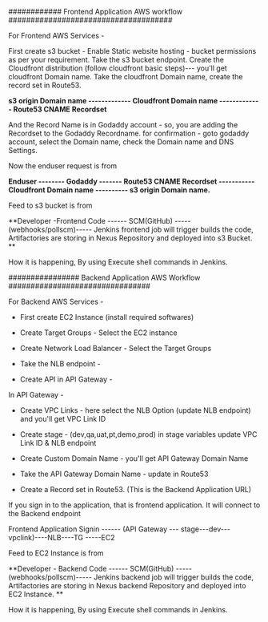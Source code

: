 ############ Frontend Application AWS workflow #####################################

For Frontend AWS Services -

First create s3 bucket - Enable Static website hosting - bucket permissions as per your requirement.
Take the s3 bucket endpoint. 
Create the Cloudfront distribution (follow cloudfront basic steps)--- you'll get cloudfront Domain name.
Take the cloudfront Domain name, create the record set in Route53.

**s3 origin Domain name ------------- Cloudfront Domain name ------------- Route53 CNAME Recordset**

And the Record Name is in Godaddy account - so, you are adding the Recordset to the Godaddy Recordname. for confirmation - goto godaddy account, select the Domain name, check the Domain name and DNS Settings.

Now the enduser request is from

**Enduser -------- Godaddy ------- Route53 CNAME Recordset ----------- Cloudfront Domain name ---------- s3 origin Domain name.**


Feed to s3 bucket is from 

**Developer -Frontend Code ------ SCM(GitHub) -----(webhooks/pollscm)----- Jenkins frontend job will trigger builds the code, Artifactories are storing in Nexus Repository and deployed into s3 Bucket. **

How it is happening, By using Execute shell commands in Jenkins.


################ Backend Application AWS Workflow ################################


For Backend AWS Services -

- First create EC2 Instance (install required softwares)

- Create Target Groups - Select the EC2 instance

- Create Network Load Balancer -  Select the Target Groups

- Take the NLB endpoint - 

- Create API in API Gateway - 

In API Gateway -

- Create VPC Links - here select the NLB Option  (update NLB endpoint) and you'll get VPC Link ID

- Create stage - (dev,qa,uat,pt,demo,prod) in stage variables update VPC Link ID & NLB endpoint

- Create Custom Domain Name - you'll get API Gateway Domain Name 

- Take the API Gateway Domain Name - update in Route53

- Create a Record set in Route53. (This is the Backend Application URL)

If you sign in to the application, that is frontend application. It will connect to the Backend endpoint

Frontend Application Signin ------ (API Gateway --- stage---dev--- vpclink)----NLB----TG -----EC2

Feed to EC2 Instance is from

**Developer - Backend Code ------ SCM(GitHub) -----(webhooks/pollscm)----- Jenkins backend job will trigger builds the code, Artifactories are storing in Nexus backend Repository and deployed into EC2 Instance. **

How it is happening, By using Execute shell commands in Jenkins.
































